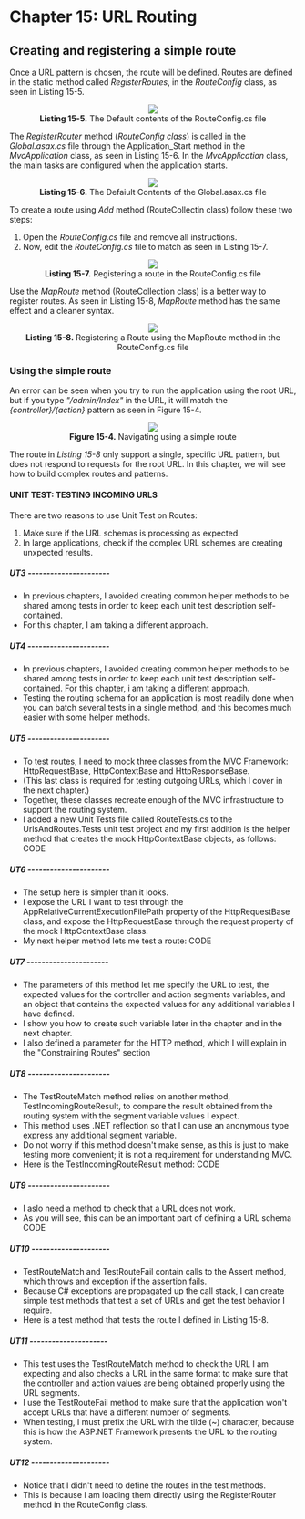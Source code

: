 # Chapter 15: URL Routing

## Creating and registering a simple route  

Once a URL pattern is chosen, the route will be defined. Routes are defined in the static method called *RegisterRoutes*, in the *RouteConfig* class, as seen in Listing 15-5.
<p align="center">
    <img src="ch15-Pictures/Listing 15-5.png" /><br />
    <b>Listing 15-5.</b> The Default contents of the RouteConfig.cs file
</p>  

The *RegisterRouter* method (*RouteConfig class*) is called in the *Global.asax.cs* file through the Application_Start method in the *MvcApplication* class, as seen in Listing 15-6. In the *MvcApplication* class, the main tasks are configured when the application starts.
<p align="center">
    <img src="ch15-Pictures/Listing 15-6.png" /><br />
    <b>Listing 15-6.</b> The Defaiult Contents of the Global.asax.cs file
</p>  

To create a route using *Add* method (RouteCollectin class) follow these two steps:

1. Open the *RouteConfig.cs* file and remove all instructions.
2. Now, edit the *RouteConfig.cs* file to match as seen in Listing 15-7.

<p align="center">
    <img src="ch15-Pictures/Listing 15-7.png" /><br />
    <b>Listing 15-7.</b> Registering a route in the RouteConfig.cs file
</p>  

Use the *MapRoute* method (RouteCollection class) is a better way to register routes. As seen in Listing 15-8, *MapRoute* method has the same effect and a cleaner syntax.

<p align="center">
    <img src="ch15-Pictures/Listing 15-8.png" /><br />
    <b>Listing 15-8.</b> Registering a Route using the MapRoute method in the RouteConfig.cs file
</p>  

### Using the simple route

An error can be seen when you try to run the application using the root URL, but if you type *"/admin/Index"* in the URL, it will match the *{controller}/{action}* pattern as seen in Figure 15-4.

<p align="center">
    <img src="ch15-Pictures/Figure 15-4.png" /><br />
    <b>Figure 15-4.</b> Navigating using a simple route
</p>  

The route in *Listing 15-8* only support a single, specific URL pattern, but does not respond to requests for the root URL. In this chapter, we will see how to build complex routes and patterns.

#### UNIT TEST: TESTING INCOMING URLS

There are two reasons to use Unit Test on Routes:

1. Make sure if the URL schemas is processing as expected.
2. In large applications, check if the complex URL schemes are creating unxpected results.


##### UT3 ----------------------

* In previous chapters, I avoided creating common helper methods to be shared among tests in order to keep each unit test description self-contained.
* For this chapter, I am taking a different approach.

##### UT4 ----------------------

* In previous chapters, I avoided creating common helper methods to be shared among tests in order to keep each unit test description self-contained. For this chapter, i am taking a different approach.
* Testing the routing schema for an application is most readily done when you can batch several tests in a single method, and this becomes much easier with some helper methods.

##### UT5 ----------------------

* To test routes, I need to mock three classes from the MVC Framework: HttpRequestBase, HttpContextBase and HttpResponseBase.
* (This last class is required for testing outgoing URLs, which I cover in the next chapter.)
* Together, these classes recreate enough of the MVC infrastructure to support the routing system.
* I added a new Unit Tests file called RouteTests.cs to the UrlsAndRoutes.Tests unit test project and my first addition is the helper method that creates the mock HttpContextBase objects, as follows:
    CODE

##### UT6 ----------------------

* The setup here is simpler than it looks.
* I expose the URL I want to test through the AppRelativeCurrentExecutionFilePath property of the HttpRequestBase class, and expose the HttpRequestBase through the request property of the mock HttpContextBase class.
* My next helper method lets me test a route:
     CODE

##### UT7 ----------------------

* The parameters of this method let me specify the URL to test, the expected values for the controller and action segments variables, and an object that contains the expected values for any additional variables I have defined.
* I show you how to create such variable later in the chapter and in the next chapter.
* I also defined a parameter for the HTTP method, which I will explain in the "Constraining Routes" section

##### UT8 ----------------------

* The TestRouteMatch method relies on another method, TestIncomingRouteResult, to compare the result obtained from the routing system with the segment variable values I expect.
* This method uses .NET reflection so that I can use an anonymous type express any additional segment variable.
* Do not worry if this method doesn't make sense, as this is just to make testing more convenient; it is not a requirement for understanding MVC.
* Here is the TestIncomingRouteResult method:
    CODE

##### UT9 ----------------------

* I aslo need a method to check that a URL does not work.
* As you will see, this can be an important part of defining a URL schema
    CODE

##### UT10 ---------------------

* TestRouteMatch and TestRouteFail contain calls to the Assert method, which throws and exception if the assertion fails.
* Because C# exceptions are propagated up the call stack,  I can create simple test methods that test a set of URLs and get the test behavior I require.
* Here is a test method that tests the route I defined in Listing 15-8.

##### UT11 ---------------------

* This test uses the TestRouteMatch method to check the URL I am expecting and also checks a URL in the same format to make sure that the controller and action values are being obtained properly using the URL segments.
* I use the TestRouteFail method to make sure that the application won't accept URLs that have a different number of segments.
* When testing, I must prefix the URL with the tilde (~) character, because this is how the ASP.NET Framework presents the URL to the routing system.

##### UT12 ---------------------

* Notice that I didn't need to define the routes in the test methods.
* This is because I am loading them directly using the RegisterRouter method in the RouteConfig class.


<!--
# Chapter 15: URL Routing
## Creating and registering a simple route
### Using the simple route
#### UNIT TEST: TESTING INCOMING URLS    

> SUMMARRY AND UPDATE ==========================
.
> CONTENTS =====================================
# Chapter 15: URL Routing
## Creating and registering a simple route
### Using the simple route
.
> GITHUB =====================================
https://github.com/deyran/asp-dot-net-training/blob/main/pro-asp-net-mvc/chapter-15/dd-creating-and-registering-a-simple-route.md
.
> # ==========================================
#DotNet #csharp #csharpdotnet #dotnetcore #csharpdeveloper #dotnetdevelopers #aspnetcore #ASPNET #aspdotnet #IT #developer #TI #tecnologia #DevOps #desenvolvedor #programador #software #homeoffice #dev #tecnologiadainformacao #devs #code #programacao #programação #tecnologiadainformação #sistemasdeinformação #engenhariadesoftware #GitHub #ASPNETMVC #ASPNET #MVC #core #MVC #route #urlroute #urlroting #urlpatterns #RoutingSystem
-->